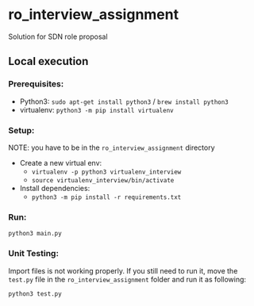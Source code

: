 # ro_interview_assignment

Solution for SDN role proposal

## Local execution


### Prerequisites:
* Python3: `sudo apt-get install python3` / `brew install python3`
* virtualenv: `python3 -m pip install virtualenv`

### Setup:

NOTE: you have to be in the `ro_interview_assignment` directory
* Create a new virtual env: 
    * `virtualenv -p python3 virtualenv_interview`
    * `source virtualenv_interview/bin/activate`
* Install dependencies:
    * `python3 -m pip install -r requirements.txt`

### Run:

`python3 main.py`

### Unit Testing:

Import files is not working properly. If you still need to run it, move the `test.py` file in the `ro_interview_assignment` folder and run it as following:

`python3 test.py`
